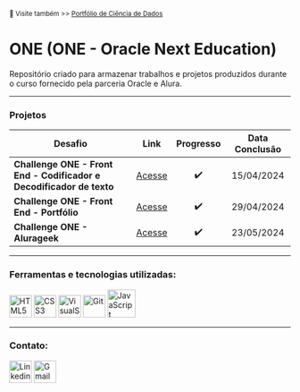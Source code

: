 <sup> 🔗 Visite também >> [Portfólio de Ciência de Dados](https://github.com/joaoluizcienciadados/) </sup>

# ONE (ONE - Oracle Next Education)  
Repositório criado para armazenar trabalhos e projetos produzidos durante o curso fornecido pela parceria Oracle e Alura.

---
### Projetos

| Desafio | Link | Progresso | Data Conclusão |
|----------|-------|:---------------:|:-----------:|
| **Challenge ONE - Front End - Codificador e Decodificador de texto** | [Acesse](https://github.com/joaoluizcienciadados/challenge-one-decodificador-br) | ✔️ | 15/04/2024 |
| **Challenge ONE - Front End - Portfólio** | [Acesse](https://github.com/joaoluizcienciadados/challenge-one-portfolio-br) | ✔️ | 29/04/2024 |
| **Challenge ONE - Alurageek**  | [Acesse](https://github.com/joaoluizcienciadados/challenge-one-alura-geek?tab=readme-ov-file) | ✔️ | 23/05/2024 |

---
### Ferramentas e tecnologias utilizadas:
  <div style= "display:inline-block;">
    <img src="https://cdn.jsdelivr.net/gh/devicons/devicon/icons/html5/html5-original.svg" title="HTML5" alt="HTML5" width="40" height="40"/> 
    <img src="https://cdn.jsdelivr.net/gh/devicons/devicon/icons/css3/css3-original.svg" title="CSS3" alt="CSS3" width="40" height="40"/>
    <img src="https://cdn.jsdelivr.net/gh/devicons/devicon/icons/vscode/vscode-original.svg" title="VisualStudio Code" alt="VisualStudio Code" width="40" height="40"/>
    <img src="https://cdn.jsdelivr.net/gh/devicons/devicon/icons/git/git-original.svg" title="Git" alt="Git" width="40" height="40"/>
    <img src="https://img.icons8.com/?size=100&id=108784&format=png&color=000000" title="JavaScript" alt="JavaScript" width="50" height="50"/>
  </div>
  

---
### Contato:
  <div style="display=inline-block"> 
    <a href="https://www.linkedin.com/in/joaoluizbr/" target="_blank"><img height=40 title="Linkedin" alt="Linkedin" src="https://cdn.jsdelivr.net/gh/devicons/devicon/icons/linkedin/linkedin-original.svg" /></a> 
    <a href = "mailto:joaoluizcienciacomp@gmail.com"><img title="Gmail" alt="Gmail"  height=40 src="https://icongr.am/simple/gmail.svg?size=128&color=currentColor&colored=true" target="_blank"></a>
  </div>

